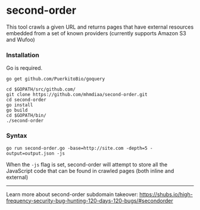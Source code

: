 # second-order

This tool crawls a given URL and returns pages that have external resources embedded from a set of known providers (currently supports Amazon S3 and Wufoo)

### Installation
Go is required.
```
go get github.com/PuerkitoBio/goquery
```

```
cd $GOPATH/src/github.com/
git clone https://github.com/mhmdiaa/second-order.git
cd second-order
go install
go build
cd $GOPATH/bin/
./second-order
```
### Syntax
```
go run second-order.go -base=http://site.com -depth=5 -output=output.json -js
```

When the `-js` flag is set, second-order will attempt to store all the JavaScript code that can be found in crawled pages (both inline and external)

---
Learn more about second-order subdomain takeover: https://shubs.io/high-frequency-security-bug-hunting-120-days-120-bugs/#secondorder
